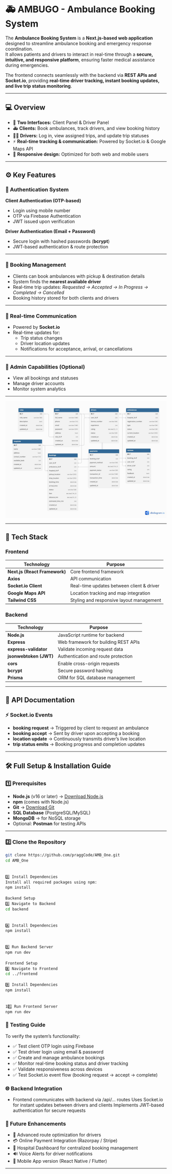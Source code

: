 # 🚑 AMBUGO - Ambulance Booking System

The **Ambulance Booking System** is a **Next.js-based web application** designed to streamline ambulance booking and emergency response coordination.  
It allows patients and drivers to interact in real-time through a **secure, intuitive, and responsive platform**, ensuring faster medical assistance during emergencies.  

The frontend connects seamlessly with the backend via **REST APIs and Socket.io**, providing **real-time driver tracking, instant booking updates, and live trip status monitoring**.

---

## 💻 Overview

- 🧭 **Two Interfaces:** Client Panel & Driver Panel  
- 🚑 **Clients:** Book ambulances, track drivers, and view booking history  
- 👨‍✈️ **Drivers:** Log in, view assigned trips, and update trip statuses  
- ⚡ **Real-time tracking & communication:** Powered by Socket.io & Google Maps API  
- 💬 **Responsive design:** Optimized for both web and mobile users  

---

## ⚙️ Key Features

### 🔐 Authentication System
**Client Authentication (OTP-based)**
- Login using mobile number  
- OTP via Firebase Authentication  
- JWT issued upon verification  

**Driver Authentication (Email + Password)**
- Secure login with hashed passwords (**bcrypt**)  
- JWT-based authentication & route protection  

---

### 🚗 Booking Management
- Clients can book ambulances with pickup & destination details  
- System finds the **nearest available driver**  
- Real-time trip updates: *Requested → Accepted → In Progress → Completed → Cancelled*  
- Booking history stored for both clients and drivers  

---

### 💬 Real-time Communication
- Powered by **Socket.io**  
- Real-time updates for:  
  - Trip status changes  
  - Driver location updates  
  - Notifications for acceptance, arrival, or cancellations  

---

### 🧾 Admin Capabilities (Optional)
- View all bookings and statuses  
- Manage driver accounts  
- Monitor system analytics  

---

![App Banner](./frontend/images/erdiagram.jpeg)

---

## 🧰 Tech Stack

### **Frontend**
| Technology               | Purpose                                  |
|--------------------------|-----------------------------------------|
| **Next.js (React Framework)** | Core frontend framework                  |
| **Axios**                | API communication                        |
| **Socket.io Client**     | Real-time updates between client & driver|
| **Google Maps API**      | Location tracking and map integration    |
| **Tailwind CSS**         | Styling and responsive layout management |

### **Backend**
| Technology                   | Purpose                                      |
|-------------------------------|---------------------------------------------|
| **Node.js**                   | JavaScript runtime for backend              |
| **Express**                   | Web framework for building REST APIs        |
| **express-validator**         | Validate incoming request data              |
| **jsonwebtoken (JWT)**        | Authentication and route protection         |
| **cors**                      | Enable cross-origin requests                |
| **bcrypt**                    | Secure password hashing                      |
| **Prisma**                    | ORM for SQL database management             |

---

## 📜 API Documentation

### ⚡ Socket.io Events
- **booking request** → Triggered by client to request an ambulance  
- **booking accept** → Sent by driver upon accepting a booking  
- **location update** → Continuously transmits driver’s live location  
- **trip status emits** → Booking progress and completion updates  

---

## 🛠️ Full Setup & Installation Guide

### 1️⃣ Prerequisites
- **Node.js** (v16 or later) → [Download Node.js](https://nodejs.org/)  
- **npm** (comes with Node.js)  
- **Git** → [Download Git](https://git-scm.com/)  
- **SQL Database** (PostgreSQL/MySQL)  
- **MongoDB** → for NoSQL storage  
- Optional: **Postman** for testing APIs  

---

### 2️⃣ Clone the Repository
```bash
git clone https://github.com/praggCode/AMB_One.git
cd AMB_One


3️⃣ Install Dependencies
Install all required packages using npm:
npm install

Backend Setup
3️⃣ Navigate to Backend
cd backend


4️⃣ Install Dependencies
npm install


5️⃣ Run Backend Server
npm run dev

Frontend Setup
8️⃣ Navigate to Frontend
cd ../frontend

9️⃣ Install Dependencies
npm install


11️⃣ Run Frontend Server
npm run dev
```

### 🧪 Testing Guide ###

To verify the system’s functionality:
* ✅ Test client OTP login using Firebase
* ✅ Test driver login using email & password
* ✅ Create and manage ambulance bookings
* ✅ Monitor real-time booking status and driver tracking
* ✅ Validate responsiveness across devices
* ✅ Test Socket.io event flow (booking request → accept → complete)

### 🌐 Backend Integration ###

 * Frontend communicates with backend via /api/... routes
Uses Socket.io for instant updates between drivers and clients
Implements JWT-based authentication for secure requests

### 🧱 Future Enhancements ###

 * 📍 Advanced route optimization for drivers
 * 💳 Online Payment Integration (Razorpay / Stripe)
 * 🏥 Hospital Dashboard for centralized booking management
 * 🔊 Voice Alerts for driver notifications
 * 📱 Mobile App version (React Native / Flutter)


---
